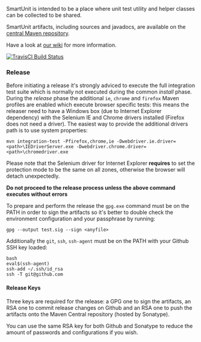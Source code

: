 SmartUnit is intended to be a place where unit test utility and helper classes can be collected to be shared.

SmartUnit artifacts, including sources and javadocs, are available on the [central Maven repository](http://search.maven.org/#search%7Cga%7C1%7Csmartunit).

Have a look at [our wiki](https://github.com/rlogiacco/SmartUnit/wiki) for more information.

[![TravisCI Build Status](https://travis-ci.org/rlogiacco/SmartUnit.svg?branch=master)](https://travis-ci.org/rlogiacco/SmartUnit)

### Release

Before initiating a release it's strongly adviced to execute the full integration test suite which is normally not executed during the common *install* phase.
During the *release* phase the additional `ie`, `chrome` and `firefox` Maven profiles are enabled which execute browser specific tests: this means the releaser need to have a Windows box (due to Internet Explorer dependency) with the Selenium IE and Chrome drivers installed (Firefox does not need a driver).
The easiest way to provide the additional drivers path is to use system properties:
```
mvn integration-test -Pfirefox,chrome,ie -Dwebdriver.ie.driver=<path>\IEDriverServer.exe -Dwebdriver.chrome.driver=<path>\chromedriver.exe
```

Please note that the Selenium driver for Internet Explorer **requires** to set the protection mode to be the same on all zones, otherwise the browser will detach unexpectedly.

**Do not proceed to the release process unless the above command executes without errors**

To prepare and perform the release the `gpg.exe` command must be on the PATH in order to sign the artifacts so it's better to double check the environment configuration and your passphrase by running:
```
gpg --output test.sig --sign <anyfile>
```

Additionally the `git`, `ssh`, `ssh-agent` must be on the PATH with your Github SSH key loaded:
```
bash
eval$(ssh-agent)
ssh-add ~/.ssh/id_rsa
ssh -T git@github.com
```

#### Release Keys

Three keys are required for the release: a GPG one to sign the artifacts, an RSA one to commit release changes on Github and an RSA one to push the artifacts onto the Maven Central repository (hosted by Sonatype).

You can use the same RSA key for both Github and Sonatype to reduce the amount of passwords and configurations if you wish.
